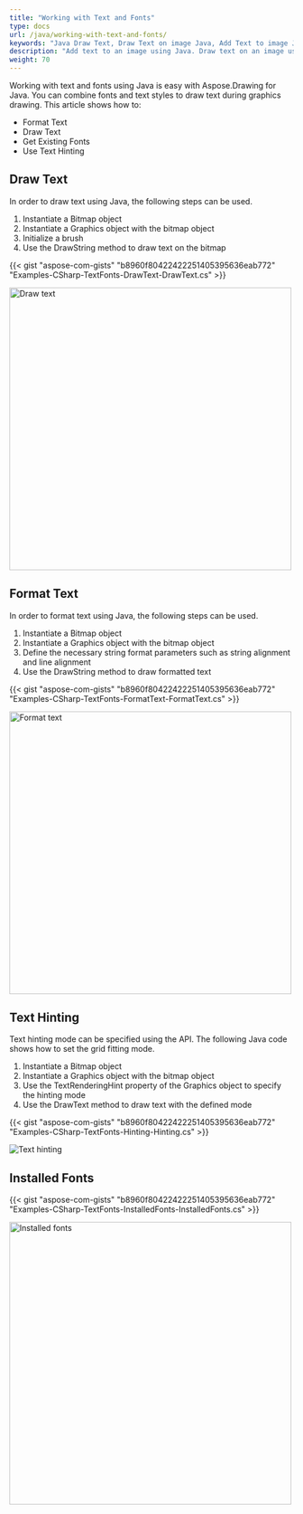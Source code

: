 ```yaml
---
title: "Working with Text and Fonts"
type: docs
url: /java/working-with-text-and-fonts/
keywords: "Java Draw Text, Draw Text on image Java, Add Text to image Java"
description: "Add text to an image using Java. Draw text on an image using Java and VBJava. Draw with different fonts using Java."
weight: 70
---
```


Working with text and fonts using Java is easy with Aspose.Drawing for Java. You can combine fonts and text styles to draw text during graphics drawing. This article shows how to:

- Format Text
- Draw Text
- Get Existing Fonts
- Use Text Hinting
## **Draw Text**
In order to draw text using Java, the following steps can be used.

1. Instantiate a Bitmap object
1. Instantiate a Graphics object with the bitmap object
1. Initialize a brush
1. Use the DrawString method to draw text on the bitmap

{{< gist "aspose-com-gists" "b8960f80422422251405395636eab772" "Examples-CSharp-TextFonts-DrawText-DrawText.cs" >}}

<img src="https://github.com/aspose-drawing/Aspose.Drawing-for-Java/raw/master/Examples/Data/TextFonts/DrawText_out.png" alt="Draw text" width="500" />

## **Format Text**
In order to format text using Java, the following steps can be used.

1. Instantiate a Bitmap object
1. Instantiate a Graphics object with the bitmap object
1. Define the necessary string format parameters such as string alignment and line alignment
1. Use the DrawString method to draw formatted text

{{< gist "aspose-com-gists" "b8960f80422422251405395636eab772" "Examples-CSharp-TextFonts-FormatText-FormatText.cs" >}}

<img src="https://github.com/aspose-drawing/Aspose.Drawing-for-Java/raw/master/Examples/Data/TextFonts/FormatText_out.png" alt="Format text" width="500" />

## **Text Hinting**
Text hinting mode can be specified using the API. The following Java code shows how to set the grid fitting mode.

1. Instantiate a Bitmap object
1. Instantiate a Graphics object with the bitmap object
1. Use the TextRenderingHint property of the Graphics object to specify the hinting mode
1. Use the DrawText method to draw text with the defined mode

{{< gist "aspose-com-gists" "b8960f80422422251405395636eab772" "Examples-CSharp-TextFonts-Hinting-Hinting.cs" >}}

<img src="https://github.com/aspose-drawing/Aspose.Drawing-for-Java/raw/master/Examples/Data/TextFonts/Hinting_out.png" alt="Text hinting" />

## **Installed Fonts**


{{< gist "aspose-com-gists" "b8960f80422422251405395636eab772" "Examples-CSharp-TextFonts-InstalledFonts-InstalledFonts.cs" >}}

<img src="https://github.com/aspose-drawing/Aspose.Drawing-for-Java/raw/master/Examples/Data/TextFonts/InstalledFonts_out.png" alt="Installed fonts" width="500" />